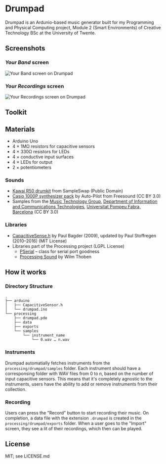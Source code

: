 # Drumpad

Drumpad is an Ardunio-based music generator built for my Programming and Physical Computing project, Module 2 (Smart Environments) of Creative Technology BSc at the University of Twente.

## Screenshots

### *Your Band* screen

![Your Band screen on Drumpad](https://user-images.githubusercontent.com/2841780/35483170-45d617f4-043f-11e8-80a1-d5977891d1f8.png)

### *Your Recordings* screen

![Your Recordings screen on Drumpad](https://user-images.githubusercontent.com/2841780/35483171-45f17602-043f-11e8-95ef-ea94c69a0ab4.png)

## Toolkit

## Materials
- Arduino Uno
- 4 × 1MΩ resistors for capacitive sensors
- 4 × 330Ω resistors for LEDs
- 4 × conductive input surfaces
- 4 × LEDs for output
- 2 × potentiometers

### Sounds
- [Kawai R50 drumkit](https://sampleswap.org/filebrowser-new.php?d=DRUMS+%28FULL+KITS%29%2Fkawai+R50+drumkit%2F) from SampleSwap (Public Domain)
- [Casio 1000P synthesizer pack](https://freesound.org/people/acollier123/packs/17687/) by Auto-Pilot from Freesound (CC BY 3.0)
- Samples from the [Music Technology Group](https://www.upf.edu/recercaupf/en/grups/gr-mtg.html), [Department of Information and Communications Technologies](https://www.upf.edu/recercaupf/en/departaments/dtecn.html), [Universitat Pompeu Fabra, Barcelona](https://www.upf.edu/en/) (CC BY 3.0)

### Libraries
- [CapacitiveSense.h](https://github.com/PaulStoffregen/CapacitiveSensor) by Paul Bagder (2009), updated by Paul Stoffregen (2010–2016) (MIT License)
- Libraries part of the Processing project (LGPL License)
	- [PSerial](https://github.com/processing/processing/tree/master/java/libraries/serial) – class for serial port goodness
	- [Processing Sound](https://github.com/processing/processing-sound) by Wilm Thoben


## How it works

### Directory Structure

```
.
├── arduino
│   ├── CapacitiveSensor.h
│   └── drumpad.ino
└── processing
    ├── drumpad.pde
    ├── data
    ├── exports
    └── samples
	    └── instrument_name
		    └── 0.wav … n.wav
```

### Instruments
Drumpad automatially fetches instruments from the `processing/drumpad/samples` folder. Each instrument should have a corresponsing folder with WAV files from 0 to n, based on the number of input capacitive sensors. This means that it's completely agnostic to the instruments, users have the ability to add or remove instruments from their collection.

### Recording
Users can press the "Record" button to start recording their music. On completion, a data file with the extension `.drumpad` is created in the `processing/drumpad/exports` folder. When a user goes to the "Import" screen, they see a lit of their recordings, which then can be played.

## License

MIT; see LICENSE.md
